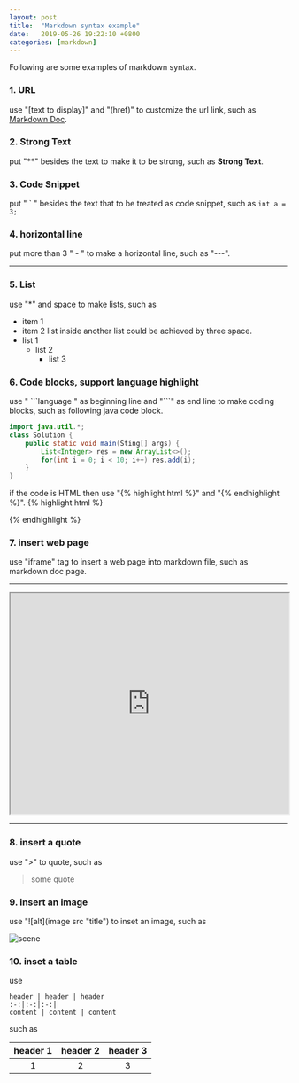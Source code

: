 ```yaml
---
layout: post
title:  "Markdown syntax example"
date:   2019-05-26 19:22:10 +0800
categories: [markdown]
---
```


Following are some examples of markdown syntax.

### 1. URL
use "[text to display]" and "(href)" to customize the url link, such as [Markdown Doc](http://www.markdown.cn/).

### 2. Strong Text
put "\*\*" besides the text to make it to be strong, such as **Strong Text**.

### 3. Code Snippet
put " \` " besides the text that to be treated as code snippet, such as `int a = 3;`

### 4. horizontal line
put more than 3 " - " to make a horizontal line, such as "\-\-\-".

--- 

### 5. List
use "\*" and space to make lists, such as
* item 1
* item 2
list inside another list could be achieved by three space.
* list 1
   * list 2
      * list 3

### 6. Code blocks, support language highlight
use " \`\`\`language " as beginning line and "\`\`\`" as end line to make coding blocks, such as following java code block.
```java
import java.util.*;
class Solution {
    public static void main(Sting[] args) {
        List<Integer> res = new ArrayList<>();
        for(int i = 0; i < 10; i++) res.add(i);
    }
}
``` 
if the code is HTML then use "\{% highlight html %\}" and "\{% endhighlight %\}".
{% highlight html %}
<script type="text/javascript">
function isNumber(evt) {
    evt = (evt) ? evt : window.event;
    var charCode = (evt.which) ? evt.which : evt.keyCode;
    if (charCode > 31 && (charCode < 48 || charCode > 57)) {
        return false;
    }
    return true;
}
</script>
{% endhighlight %}
### 7. insert web page

use "iframe" tag to insert a web page into markdown file, such as markdown doc page.

---

<iframe width="100%" height="400" allowfullscreen="allowfullscreen" src="https://www.markdown.cn/"></iframe>

---

### 8. insert a quote
use "\>" to quote, such as
> some quote

### 9. insert an image
use "\!\[alt\](image src "title") to inset an image, such as

![scene](http://pic37.nipic.com/20140110/17563091_221827492154_2.jpg)

### 10. inset a table
use
```
header | header | header
:-:|:-:|:-:|
content | content | content

```
such as

header 1 | header 2 | header 3
:-:|:-:|:-: 
1 | 2 | 3 |


